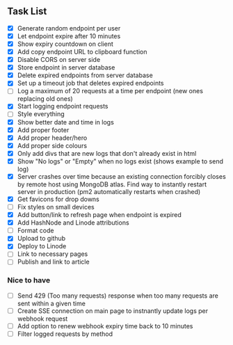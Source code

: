 ## Task List

- [x] Generate random endpoint per user
- [x] Let endpoint expire after 10 minutes
- [x] Show expiry countdown on client
- [x] Add copy endpoint URL to clipboard function
- [x] Disable CORS on server side
- [x] Store endpoint in server database
- [x] Delete expired endpoints from server database
- [x] Set up a timeout job that deletes expired endpoints
- [ ] Log a maximum of 20 requests at a time per endpoint (new ones replacing old ones)
- [x] Start logging endpoint requests
- [ ] Style everything
- [x] Show better date and time in logs
- [x] Add proper footer
- [x] Add proper header/hero
- [x] Add proper side colours
- [x] Only add divs that are new logs that don't already exist in html
- [x] Show "No logs" or "Empty" when no logs exist (shows example to send log)
- [x] Server crashes over time because an existing connection forcibly closes by remote host using MongoDB atlas. Find way to instantly restart server in production (pm2 automatically restarts when crashed)
- [x] Get favicons for drop downs
- [ ] Fix styles on small devices
- [x] Add button/link to refresh page when endpoint is expired
- [x] Add HashNode and Linode attributions
- [ ] Format code
- [x] Upload to github
- [x] Deploy to Linode
- [ ] Link to necessary pages
- [ ] Publish and link to article

### Nice to have
- [ ] Send 429 (Too many requests) response when too many requests are sent within a given time
- [ ] Create SSE connection on main page to instnantly update logs per webhook request
- [ ] Add option to renew webhook expiry time back to 10 minutes
- [ ] Filter logged requests by method